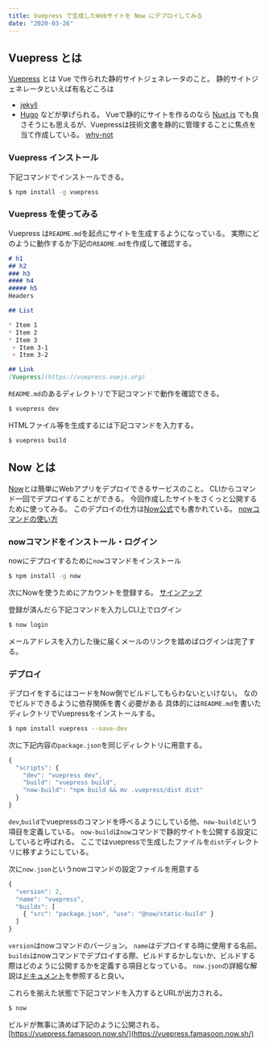 ```yaml
---
title: Vuepress で生成したWebサイトを Now にデプロイしてみる
date: "2020-03-26"
---
```


## Vuepress とは
[Vuepress](https://vuepress.vuejs.org) とは Vue で作られた静的サイトジェネレータのこと。
静的サイトジェネレータといえば有名どころは
* [jekyll](https://jekyllrb-ja.github.io/)
* [Hugo](https://gohugo.io/)
などが挙げられる。
Vueで静的にサイトを作るのなら [Nuxt.js](https://nuxtjs.org/) でも良さそうにも思えるが、Vuepressは技術文書を静的に管理することに焦点を当て作成している。
[why-not](https://vuepress.vuejs.org/guide/#why-not)

### Vuepress インストール
下記コマンドでインストールできる。

```sh
$ npm install -g vuepress
```

### Vuepress を使ってみる
Vuepress は`README.md`を起点にサイトを生成するようになっている。
実際にどのように動作するか下記の`README.md`を作成して確認する。

```md
# h1
## h2
### h3
#### h4
##### h5
Headers

## List

* Item 1
* Item 2
* Item 3
 + Item 3-1
 + Item 3-2

## Link
[Vuepress](https://vuepress.vuejs.org)

```

`README.md`のあるディレクトリで下記コマンドで動作を確認できる。

```sh
$ vuepress dev
```

HTMLファイル等を生成するには下記コマンドを入力する。

```sh
$ vuepress build
```

## Now とは
[Now](https://zeit.co/now)とは簡単にWebアプリをデプロイできるサービスのこと。
CLIからコマンド一回でデプロイすることができる。
今回作成したサイトをさくっと公開するために使ってみる。
このデプロイの仕方は[Now公式](https://zeit.co/examples/vuepress/)でも書かれている。
[nowコマンドの使い方](https://jpn.now.sh/)

### nowコマンドをインストール・ログイン
nowにデプロイするために`now`コマンドをインストール

```sh
$ npm install -g now
```

次にNowを使うためにアカウントを登録する。
[サインアップ](https://zeit.co/signup)

登録が済んだら下記コマンドを入力しCLI上でログイン

```sh
$ now login
```

メールアドレスを入力した後に届くメールのリンクを踏めばログインは完了する。

### デプロイ
デプロイをするにはコードをNow側でビルドしてもらわないといけない。
なのでビルドできるように依存関係を書く必要がある
具体的には`README.md`を書いたディレクトリでVuepressをインストールする。

```sh
$ npm install vuepress --save-dev
```

次に下記内容の`package.json`を同じディレクトリに用意する。

```js
{
  "scripts": {
    "dev": "vuepress dev",
    "build": "vuepress build",
    "now-build": "npm build && mv .vuepress/dist dist"
  }
}

```

`dev`,`build`でvuepressのコマンドを呼べるようにしている他、`now-build`という項目を定義している。
`now-build`は`now`コマンドで静的サイトを公開する設定にしていると呼ばれる。
ここではvuepressで生成したファイルを`dist`ディレクトリに移すようにしている。

次に`now.json`というnowコマンドの設定ファイルを用意する

```js
{
  "version": 2,
  "name": "vuepress",
  "builds": [
    { "src": "package.json", "use": "@now/static-build" }
  ]
}
```

`version`はnowコマンドのバージョン。
`name`はデプロイする時に使用する名前。
`builds`はnowコマンドでデプロイする際、ビルドするかしないか、ビルドする際はどのように公開するかを定義する項目となっている。
`now.json`の詳細な解説は[ドキュメント](https://zeit.co/docs/v2/deployments/configuration)を参照すると良い。

これらを揃えた状態で下記コマンドを入力するとURLが出力される。

```sh
$ now
```

ビルドが無事に済めば下記のように公開される。
[https://vuepress.famasoon.now.sh/](https://vuepress.famasoon.now.sh/)
